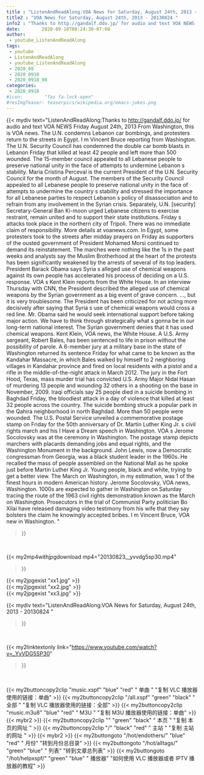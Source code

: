 ```yaml
---
title : "ListenAndReadAlong:VOA News for Saturday, August 24th, 2013 - 20130824 "
title2 : "VOA News for Saturday, August 24th, 2013 - 20130824 "
info2 : "Thanks to http://gandalf.ddo.jp/ for audio and text VOA NEWS  Friday August 24th, 2013 From Washington, this is VOA news.  The U.N. condemns Lebanon car bombings, and protesters return to the streets in Egypt.  I m Vincent Bruce reporting from Washington. The U.N. Security Council has condemned the double car bomb blasts in Lebanon Friday that killed at least 42 people and left more than 500 wounded. The 15-member council appealed to all Lebanese people to preserve national unity in the face of attempts to undermine Lebanon s stability. Maria Cristina Perceval is the current President of the U.N. Security Council for the month of August.  The members of the Security Council appealed to all Lebanese people to preserve national unity in the face of attempts to undermine the country s stability and stressed the importance for all Lebanese parties to respect Lebanon s policy of disassociation and to refrain from any involvement in the Syrian crisis.  Separately, U.N. [security] Secretary-General Ban Ki-moon urged Lebanese citizens to  exercise restraint, remain united and to support their state institutions.  Friday s attacks took place in the northern city of Tripoli. There was no immediate claim of responsibility. More details at voanews.com. In Egypt, some protesters took to the streets after midday prayers on Friday as supporters of the ousted government of President Mohamed Morsi continued to demand its reinstatement. The marches were nothing like the 1s in the past weeks and analysts say the Muslim Brotherhood at the heart of the protests has been significantly weakened by the arrests of several of its top leaders. President Barack Obama says Syria s alleged use of chemical weapons against its own people has accelerated his process of deciding on a U.S. response. VOA s Kent Klein reports from the White House. In an interview Thursday with CNN, the President described the alleged use of chemical weapons by the Syrian government as a big event of grave concern.  ..., but it is very troublesome.  The President has been criticized for not acting more decisively after saying that Syria s use of chemical weapons would cross a  red line.  Mr. Obama said he would seek international support before taking major action.  We have to think through strategically what s gonna be in our long-term national interest.  The Syrian government denies that it has used chemical weapons. Kent Klein, VOA news, the White House. A U.S. Army sergeant, Robert Bales, has been sentenced to life in prison without the possibility of parole. A 6-member jury at a military base in the state of Washington returned its sentence Friday for what came to be known as the Kandahar Massacre, in which Bales walked by himself to 2 neighboring villages in Kandahar province and fired on local residents with a pistol and a rifle in the middle-of-the-night attack in March 2012. The jury in the Fort Hood, Texas, mass murder trial has convicted U.S. Army Major Nidal Hasan of murdering 13 people and wounding 32 others in a shooting on the base in November, 2009. Iraqi officials say 25 people died in a suicide bombing in Baghdad Friday, the bloodiest attack in a day of violence that killed at least 32 people across the country. The suicide bombing struck a popular park in the Qahira neighborhood in north Baghdad.  More than 50 people were wounded. The U.S. Postal Service unveiled a commemorative postage stamp on Friday for the 50th anniversary of Dr. Martin Luther King Jr. s civil rights march and his  I Have a Dream  speech in Washington. VOA s Jerome Socolovsky was at the ceremony in Washington. The postage stamp depicts marchers with placards demanding jobs and equal rights, and the Washington Monument in the background. John Lewis, now a Democratic congressman from Georgia, was a black student leader in the 1960s.  He recalled the mass of people assembled on the National Mall as he spoke just before Martin Luther King Jr.  Young people, black and white, trying to get a better view.  The March on Washington, in my estimation, was 1 of the finest hours in modern American history.  Jerome Socolovsky, VOA news, Washington. 1000s are expected to gather in Washington on Saturday tracing the route of the 1963 civil rights demonstration known as the March on Washington. Prosecutors in the trial of Communist Party politician Bo Xilai have released damaging video testimony from his wife that they say bolsters the claim he knowingly accepted bribes. I m Vincent Bruce, VOA new in Washington. "
date:        2020-09-18T08:24:30-07:00
author:
 - youtube_ListenAndReadAlong
tags:
 - youtube
 - ListenAndReadAlong
 - youtube_ListenAndReadAlong
 - 2020_09
 - 2020_0918
 - 2020_0918_08
categories:
 - 2020_0918
#icon:        "fas fa-lock-open"
#resImgTeaser: teaserpics/wikipedia.org/emacs-jokes.png
---
```


{{< mydiv text="ListenAndReadAlong:Thanks to http://gandalf.ddo.jp/ for audio and text VOA NEWS  Friday August 24th, 2013 From Washington, this is VOA news.  The U.N. condemns Lebanon car bombings, and protesters return to the streets in Egypt.  I m Vincent Bruce reporting from Washington. The U.N. Security Council has condemned the double car bomb blasts in Lebanon Friday that killed at least 42 people and left more than 500 wounded. The 15-member council appealed to all Lebanese people to preserve national unity in the face of attempts to undermine Lebanon s stability. Maria Cristina Perceval is the current President of the U.N. Security Council for the month of August.  The members of the Security Council appealed to all Lebanese people to preserve national unity in the face of attempts to undermine the country s stability and stressed the importance for all Lebanese parties to respect Lebanon s policy of disassociation and to refrain from any involvement in the Syrian crisis.  Separately, U.N. [security] Secretary-General Ban Ki-moon urged Lebanese citizens to  exercise restraint, remain united and to support their state institutions.  Friday s attacks took place in the northern city of Tripoli. There was no immediate claim of responsibility. More details at voanews.com. In Egypt, some protesters took to the streets after midday prayers on Friday as supporters of the ousted government of President Mohamed Morsi continued to demand its reinstatement. The marches were nothing like the 1s in the past weeks and analysts say the Muslim Brotherhood at the heart of the protests has been significantly weakened by the arrests of several of its top leaders. President Barack Obama says Syria s alleged use of chemical weapons against its own people has accelerated his process of deciding on a U.S. response. VOA s Kent Klein reports from the White House. In an interview Thursday with CNN, the President described the alleged use of chemical weapons by the Syrian government as a big event of grave concern.  ..., but it is very troublesome.  The President has been criticized for not acting more decisively after saying that Syria s use of chemical weapons would cross a  red line.  Mr. Obama said he would seek international support before taking major action.  We have to think through strategically what s gonna be in our long-term national interest.  The Syrian government denies that it has used chemical weapons. Kent Klein, VOA news, the White House. A U.S. Army sergeant, Robert Bales, has been sentenced to life in prison without the possibility of parole. A 6-member jury at a military base in the state of Washington returned its sentence Friday for what came to be known as the Kandahar Massacre, in which Bales walked by himself to 2 neighboring villages in Kandahar province and fired on local residents with a pistol and a rifle in the middle-of-the-night attack in March 2012. The jury in the Fort Hood, Texas, mass murder trial has convicted U.S. Army Major Nidal Hasan of murdering 13 people and wounding 32 others in a shooting on the base in November, 2009. Iraqi officials say 25 people died in a suicide bombing in Baghdad Friday, the bloodiest attack in a day of violence that killed at least 32 people across the country. The suicide bombing struck a popular park in the Qahira neighborhood in north Baghdad.  More than 50 people were wounded. The U.S. Postal Service unveiled a commemorative postage stamp on Friday for the 50th anniversary of Dr. Martin Luther King Jr. s civil rights march and his  I Have a Dream  speech in Washington. VOA s Jerome Socolovsky was at the ceremony in Washington. The postage stamp depicts marchers with placards demanding jobs and equal rights, and the Washington Monument in the background. John Lewis, now a Democratic congressman from Georgia, was a black student leader in the 1960s.  He recalled the mass of people assembled on the National Mall as he spoke just before Martin Luther King Jr.  Young people, black and white, trying to get a better view.  The March on Washington, in my estimation, was 1 of the finest hours in modern American history.  Jerome Socolovsky, VOA news, Washington. 1000s are expected to gather in Washington on Saturday tracing the route of the 1963 civil rights demonstration known as the March on Washington. Prosecutors in the trial of Communist Party politician Bo Xilai have released damaging video testimony from his wife that they say bolsters the claim he knowingly accepted bribes. I m Vincent Bruce, VOA new in Washington. "
>}}
<br>


{{< my2mp4withjpgdownload mp4="20130823__yvvdg5sp30.mp4"
>}}

{{< my2jpgexist "xx1.jpg" >}}<br>
{{< my2jpgexist "xx2.jpg" >}}<br>
{{< my2jpgexist "xx3.jpg" >}}<br>



{{< mydiv text="ListenAndReadAlong:VOA News for Saturday, August 24th, 2013 - 20130824 "
>}}
<br>

{{< my2linktextonly link="https://www.youtube.com/watch?v=_YvVDG5SP30"
>}}


<br>

{{< my2buttoncopy2clip "music.xspf"        "blue"   "red"    " 单曲 "  "复制 VLC 播放器使用的链接：单曲" >}} {{< my2buttoncopy2clip "/all.xspf"         "green"  "black"  " 全部 "  "复制 VLC 播放器使用的链接：全部" >}} {{< my2buttoncopy2clip "music.m3u8"        "blue"   "red"    " M3U  "    "复制 M3U 播放器使用的链接：单曲" >}} {{< mybr2 >}} {{< my2buttoncopy2clip ""                  "green"  "black"  " 本页 "    "复制 本页的网址 " >}} {{< my2buttoncopy2clip "/"                 "black"  "red"    " 主站 "    "复制 主站的网址 " >}} {{< mybr2 >}} {{< my2buttongoto      "/hot/endothers/"   "blue"   "red"    " 月份"   "转到月份总目录" >}} {{< my2buttongoto      "/hot/alltags/"     "green"  "blue"   " 列表"   "转到文章总列表" >}} {{< my2buttongoto      "/hot/helpxspf/"    "green"  "blue"   " 播放器" "如何使用 VLC 播放器或者 IPTV 播放器的教程" >}} 
